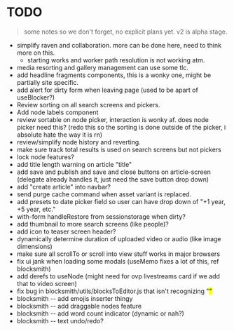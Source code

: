 # TODO

> some notes so we don't forget, no explicit plans yet.  v2 is alpha stage.

* simplify raven and collaboration. more can be done here, need to think more on this.
  * starting works and worker path resolution is not working atm.
* media resorting and gallery management can use some tlc.
* add headline fragments components, this is a wonky one, might be partially site specific.
* add alert for dirty form when leaving page (used to be apart of useBlocker?)
* Review sorting on all search screens and pickers.
* Add node labels component
* review sortable on node picker, interaction is wonky af.  does node picker need this? (redo this so the sorting is done outside of the picker, i absolute hate the way it is rn)
* review/simplify node history and reverting.
* make sure track total results is used on search screens but not pickers
* lock node features?
* add title length warning on article "title"
* add save and publish and save and close buttons on article-screen (delegate already handles it, just need the save button drop down)
* add "create article" into navbar?
* send purge cache command when asset variant is replaced.
* add presets to date picker field so user can have drop down of "+1 year, +5 year, etc."
* with-form handleRestore from sessionstorage when dirty?
* add thumbnail to more search screens (like people)?
* add icon to teaser screen header?
* dynamically determine duration of uploaded video or audio (like image dimensions)
* make sure all scrollTo or scroll into view stuff works in major browsers
* fix ui jank when loading some modals (useMemo fixes a lot of this, ref blocksmith)
* add derefs to useNode (might need for ovp livestreams card if we add that to video screen)
* fix bug in blocksmith/utils/blocksToEditor.js that isn't recognizing "<mark>"
* blocksmith -- add emojis inserter thingy
* blocksmith -- add draggable nodes feature
* blocksmith -- add word count indicator (dynamic or nah?)
* blocksmith -- text undo/redo?
